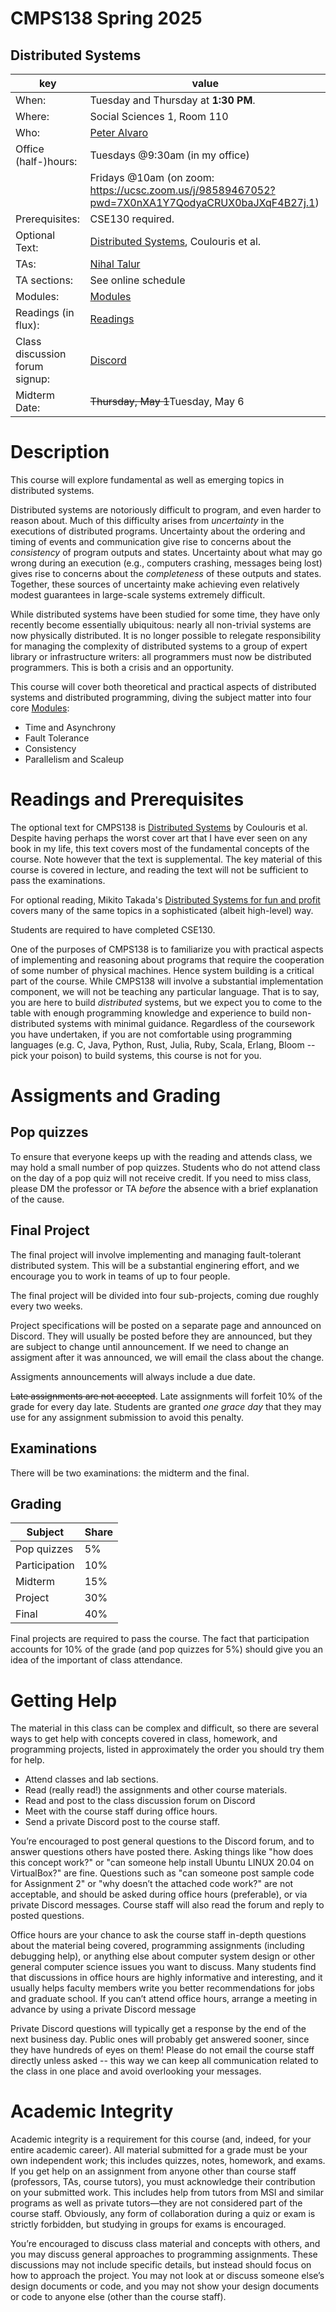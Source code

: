 # CMPS138 Spring 2025
## Distributed Systems
| key | value | 
|-----|-------|
|When: | Tuesday and Thursday at <b>1:30 PM</b>. |
|Where: | Social Sciences 1, Room 110 |
|Who: | [Peter Alvaro](http://people.ucsc.edu/~palvaro/) |
|Office (half-)hours:| Tuesdays @9:30am (in my office)|
||Fridays @10am (on zoom: https://ucsc.zoom.us/j/98589467052?pwd=7X0nXA1Y7QodyaCRUX0baJXqF4B27j.1)|
|Prerequisites: | CSE130 required. |
|Optional Text: | [Distributed Systems](http://www.amazon.com/Distributed-Systems-Concepts-Design-5th/dp/0132143011/), Coulouris et al.|
|TAs: | [Nihal Talur](ntalur@ucsc.edu>) |
|TA sections: | See online schedule|
|Modules: | [Modules](modules.md)|
|Readings (in flux): | [Readings](readings.md)|
|Class discussion forum signup: | [Discord](https://discord.gg/3nw9KNmUBD)|
|Midterm Date:| <del>Thursday, May 1</del>Tuesday, May 6|

# Description

This course will explore fundamental as well as emerging topics in distributed systems.

Distributed systems are notoriously difficult to program, and even harder to reason about.  Much of this difficulty arises from *uncertainty* in the executions of distributed programs.  Uncertainty about the ordering and timing of events and communication give rise to concerns about the *consistency* of program outputs and states. Uncertainty about what may go wrong during an execution (e.g., computers crashing, messages being lost) gives rise to concerns about the *completeness* of these outputs and states.  Together, these sources of uncertainty make achieving even relatively modest guarantees in large-scale systems extremely difficult.

While distributed systems have been studied for some time, they have only recently become essentially ubiquitous:
nearly all non-trivial systems are now physically distributed.  It is no longer possible to relegate responsibility for managing the complexity of distributed systems to a group of expert library or infrastructure writers: all programmers must now be distributed programmers. This is both a crisis and an opportunity.

This course will cover both theoretical and practical aspects of distributed systems and distributed programming, diving the subject
matter into four core [Modules](modules.md):

 * Time and Asynchrony
 * Fault Tolerance
 * Consistency
 * Parallelism and Scaleup

 
# Readings and Prerequisites

The optional text for CMPS138 is [Distributed Systems](http://www.amazon.com/Distributed-Systems-Concepts-Design-5th/dp/0132143011/) by Coulouris et al.  Despite having perhaps the worst cover art that I have ever seen on any book in my life, this text covers most of the fundamental
concepts of the course.  Note however that the text is supplemental.  The key material of this course is covered in lecture, and reading the text will not be sufficient to pass the examinations.

For optional reading, Mikito Takada's [Distributed Systems for fun and profit](http://book.mixu.net/distsys/) covers 
many of the same topics in a sophisticated (albeit high-level) way.

Students are required to have completed CSE130.

One of the purposes of CMPS138 is to familiarize you with practical aspects of implementing and reasoning about programs that 
require the cooperation of some number of physical machines.  Hence system building is a critical part of the course.
While CMPS138 will involve a substantial implementation component, we will not be teaching any particular language.
That is to say, you are here to build *distributed* systems, 
but we expect you to come to the table with enough programming knowledge and experience to build non-distributed systems with minimal guidance.  Regardless of the coursework you have undertaken, if you are not comfortable using programming languages 
(e.g. C, Java, Python, Rust, Julia, Ruby, Scala, Erlang, Bloom -- pick your poison) to build systems, this course is not for you.



 
# Assigments and Grading

## Pop quizzes

To ensure that everyone keeps up with the reading and attends class, we may hold a small number of pop quizzes.  Students who do not attend class on the day of a pop quiz will not receive credit.  If you need to miss class, please DM the professor or TA *before* the absence with a brief explanation of the cause.

## Final Project

The final project will involve implementing and managing fault-tolerant distributed system.  This will be a substantial enginering effort, and we encourage you to work in teams of up to four people.

The final project will be divided into four sub-projects, coming due roughly every two weeks.

Project specifications will be posted on a separate page and announced on Discord.  They will usually be posted before they are announced, but they are subject to change until announcement.  If we need to change an assigment after it was announced, we will email the class about the change.

Assigments announcements will always include a due date.  

<del>Late assignments are not accepted</del>.  Late assignments will forfeit 10% of the grade for every day late.  Students are granted *one grace day* that they may use for any assignment submission to avoid this penalty.


## Examinations

There will be two examinations: the midterm and the final.

## Grading

| Subject | Share |
|-------|---------|
| Pop quizzes | 5% |
| Participation | 10% |
| Midterm | 15% |
| Project | 30% |
| Final   | 40%   | 

Final projects are required to pass the course.  The fact that participation accounts for 10% of the grade (and pop quizzes for 5%) should give you an idea of the important of class attendance.  

# Getting Help

The material in this class can be complex and difficult, so there are several ways to get help with concepts covered in class, homework, and programming projects, listed in approximately the order you should try them for help.

 * Attend classes and lab sections.
 * Read (really read!) the assignments and other course materials.
 * Read and post to the class discussion forum on Discord
 * Meet with the course staff during office hours.
 * Send a private Discord post to the course staff.
 
You’re encouraged to post general questions to the Discord forum, and to answer questions others have posted there. Asking things like "how does this concept work?" or "can someone help install Ubuntu LINUX 20.04 on VirtualBox?" are fine. Questions such as "can someone post sample code for Assignment 2" or "why doesn’t the attached code work?" are not acceptable, and should be asked during office hours (preferable), or via private Discord messages. Course staff will also read the forum and reply to posted questions.

Office hours are your chance to ask the course staff in-depth questions about the material being covered, programming assignments (including debugging help), or anything else about computer system design or other general computer science issues you want to discuss. Many students find that discussions in office hours are highly informative and interesting, and it usually helps faculty members write you better recommendations for jobs and graduate school. If you can’t attend office hours, arrange a meeting in advance by using a private Discord message

Private Discord questions will typically get a response by the end of the next business day.  Public ones will probably get answered sooner, since they have hundreds of eyes on them!  Please do not email the course staff directly unless asked -- this way we can keep all communication related to the class in one place and avoid overlooking your messages.


# Academic Integrity 

Academic integrity is a requirement for this course (and, indeed, for your entire academic career). All material submitted for a grade must be your own independent work; this includes quizzes, notes, homework, and exams. If you get help on an assignment from anyone other than course staff (professors, TAs, course tutors), you must acknowledge their contribution on your submitted work. This includes help from tutors from MSI and similar programs as well as private tutors—they are not considered part of the course staff. Obviously, any form of collaboration during a quiz or exam is strictly forbidden, but studying in groups for exams is encouraged.

You’re encouraged to discuss class material and concepts with others, and you may discuss general approaches to programming assignments. These discussions may not include specific details, but instead should focus on how to approach the project. You may not look at or discuss someone else’s design documents or code, and you may not show your design documents or code to anyone else (other than the course staff). 
